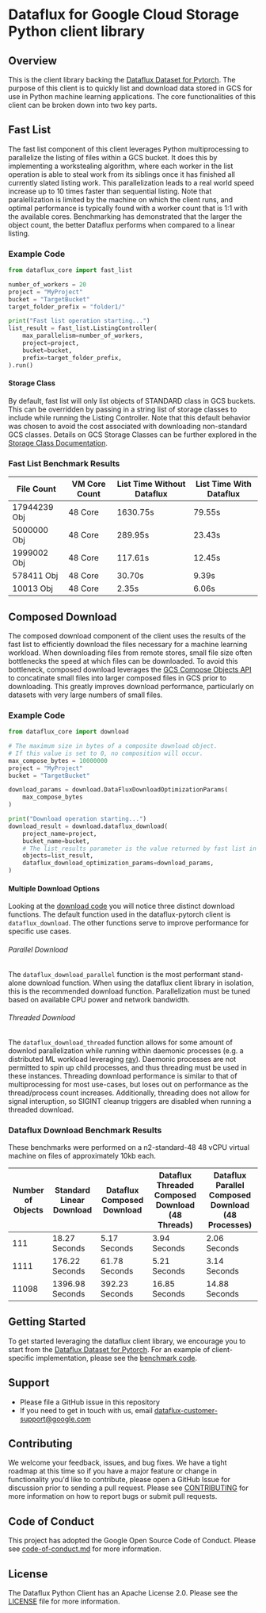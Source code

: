 # Dataflux for Google Cloud Storage Python client library

## Overview

This is the client library backing the [Dataflux Dataset for Pytorch](https://github.com/GoogleCloudPlatform/dataflux-pytorch). The purpose of this client is to quickly list and download data stored in GCS for use in Python machine learning applications. The core functionalities of this client can be broken down into two key parts.

## Fast List

The fast list component of this client leverages Python multiprocessing to parallelize the listing of files within a GCS bucket. It does this by implementing a workstealing algorithm, where each worker in the list operation is able to steal work from its siblings once it has finished all currently slated listing work. This parallelization leads to a real world speed increase up to 10 times faster than sequential listing. Note that paralellization is limited by the machine on which the client runs, and optimal performance is typically found with a worker count that is 1:1 with the available cores. Benchmarking has demonstrated that the larger the object count, the better Dataflux performs when compared to a linear listing.

### Example Code
```python
from dataflux_core import fast_list

number_of_workers = 20
project = "MyProject"
bucket = "TargetBucket"
target_folder_prefix = "folder1/"

print("Fast list operation starting...")
list_result = fast_list.ListingController(
    max_parallelism=number_of_workers,
    project=project,
    bucket=bucket,
    prefix=target_folder_prefix,
).run()
```

#### Storage Class

By default, fast list will only list objects of STANDARD class in GCS buckets. This can be overridden by passing in a string list of storage classes to include while running the Listing Controller. Note that this default behavior was chosen to avoid the cost associated with downloading non-standard GCS classes. Details on GCS Storage Classes can be further explored in the [Storage Class Documentation](https://cloud.google.com/storage/docs/storage-classes).

### Fast List Benchmark Results
|File Count|VM Core Count|List Time Without Dataflux|List Time With Dataflux|
|------------|-------------|--------------------------|-----------------------|
|17944239 Obj|48 Core      |1630.75s                  |79.55s                 |
|5000000 Obj |48 Core      |289.95s                   |23.43s                 |
|1999002 Obj |48 Core      |117.61s                   |12.45s                 |
|578411 Obj  |48 Core      |30.70s                    |9.39s                  |
|10013 Obj   |48 Core      |2.35s                     |6.06s                  |

## Composed Download

The composed download component of the client uses the results of the fast list to efficiently download the files necessary for a machine learning workload. When downloading files from remote stores, small file size often bottlenecks the speed at which files can be downloaded. To avoid this bottleneck, composed download leverages the [GCS Compose Objects API](https://cloud.google.com/storage/docs/composing-objects) to concatinate small files into larger composed files in GCS prior to downloading. This greatly improves download performance, particularly on datasets with very large numbers of small files.

### Example Code
```python
from dataflux_core import download

# The maximum size in bytes of a composite download object.
# If this value is set to 0, no composition will occur.
max_compose_bytes = 10000000
project = "MyProject"
bucket = "TargetBucket"

download_params = download.DataFluxDownloadOptimizationParams(
    max_compose_bytes
)

print("Download operation starting...")
download_result = download.dataflux_download(
    project_name=project,
    bucket_name=bucket,
    # The list_results parameter is the value returned by fast list in the previous code example.
    objects=list_result,
    dataflux_download_optimization_params=download_params,
)
```

#### Multiple Download Options

Looking at the [download code](dataflux_core/download.py) you will notice three distinct download functions. The default function used in the dataflux-pytorch client is `dataflux_download`. The other functions serve to improve performance for specific use cases.

###### Parallel Download

The `dataflux_download_parallel` function is the most performant stand-alone download function. When using the dataflux client library in isolation, this is the recommended download function. Parallelization must be tuned based on available CPU power and network bandwidth.

###### Threaded Download

The `dataflux_download_threaded` function allows for some amount of downlod parallelization while running within daemonic processes (e.g. a distributed ML workload leveraging [ray](https://www.ray.io/)). Daemonic processes are not permitted to spin up child processes, and thus threading must be used in these instances. Threading download performance is similar to that of multiprocessing for most use-cases, but loses out on performance as the thread/process count increases. Additionally, threading does not allow for signal interuption, so SIGINT cleanup triggers are disabled when running a threaded download.

### Dataflux Download Benchmark Results

These benchmarks were performed on a n2-standard-48 48 vCPU virtual machine on files of approximately 10kb each.

|Number of Objects|Standard Linear Download|Dataflux Composed Download|Dataflux Threaded Composed Download (48 Threads)|Dataflux Parallel Composed Download (48 Processes)|
|-----------------|------------------------|--------------------------|------------------------------------------------|--------------------------------------------------|
|111              |18.27 Seconds           |5.17 Seconds              |3.94 Seconds                                    |2.06 Seconds                                      |
|1111             |176.22 Seconds          |61.78 Seconds             |5.21 Seconds                                    |3.14 Seconds                                      |
|11098            |1396.98 Seconds         |392.23 Seconds            |16.85 Seconds                                   |14.88 Seconds                                     |


## Getting Started

To get started leveraging the dataflux client library, we encourage you to start from the [Dataflux Dataset for Pytorch](https://github.com/GoogleCloudPlatform/dataflux-pytorch). For an example of client-specific implementation, please see the [benchmark code](dataflux_core/benchmarking/dataflux_client_bench.py).

## Support

* Please file a GitHub issue in this repository
* If you need to get in touch with us, email dataflux-customer-support@google.com

## Contributing

We welcome your feedback, issues, and bug fixes. We have a tight roadmap at this time so if you have a major feature or change in functionality you'd like to contribute, please open a GitHub Issue for discussion prior to sending a pull request. Please see [CONTRIBUTING](docs/contributing.md) for more information on how to report bugs or submit pull requests.

## Code of Conduct

This project has adopted the Google Open Source Code of Conduct. Please see [code-of-conduct.md](docs/code-of-conduct.md) for more information.

## License

The Dataflux Python Client has an Apache License 2.0. Please see the [LICENSE](LICENSE) file for more information.
